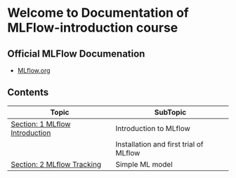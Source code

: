 # Welcome to Documentation of MLFlow-introduction course

## Official MLFlow Documenation 

- [MLflow.org](https://mlflow.org/)
## Contents

|Topic|SubTopic|
|-|-|
|[Section: 1 MLflow Introduction](./Section_001_MLflow_Introduction/) | Introduction to MLflow |
|| Installation and first trial of MLflow |
|[Section: 2 MLflow Tracking](./Section_002_MLflow_Tracking/) | Simple ML model|